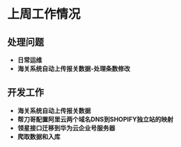 # 上周工作情况
## **处理问题**
- **日常运维**
- **海关系统自动上传报关数据-处理条数修改**

## **开发工作**
- **海关系统自动上传报关数据**
- **帮刀哥配置阿里云两个域名DNS到SHOPIFY独立站的映射**
- **领星接口迁移到华为云企业号服务器**
- **爬取数据和入库**



